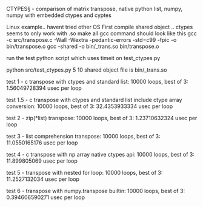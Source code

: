 CTYPES§ - comparison of matrix transpose, native python list, numpy, numpy with embedded ctypes and cyptes

Linux example.. havent tried other OS 
First compile shared object .. ctypes seems to only work with .so
make all
gcc command should look like this 
 gcc -c src/transpose.c -Wall -Wextra -pedantic-errors -std=c99 -fpic -o bin/transpose.o
 gcc -shared -o bin/_trans.so bin/transpose.o

run the test python script which uses timeit on test_ctypes.py

python src/test_ctypes.py 5 10
shared object file is <your path>bin/_trans.so

test 1 - c transpose with ctypes and standard list: 
 10000 loops, best of 3: 1.56049728394 usec per loop 

test 1.5 - c transpose with ctypes and standard list include ctype array conversion: 
 10000 loops, best of 3: 32.4353933334 usec per loop 

test 2 - zip(*list) transpose: 
 10000 loops, best of 3: 1.23710632324 usec per loop 

test 3 - list comprehension transpose: 
 10000 loops, best of 3: 11.0550165176 usec per loop 

test 4 - c transpose with np array native ctypes api: 
 10000 loops, best of 3: 11.899805069 usec per loop 

test 5 - transpose with nested for loop: 
 10000 loops, best of 3: 11.2527132034 usec per loop 

test 6 - transpose with numpy.transpose builtin: 
 10000 loops, best of 3: 0.394606590271 usec per loop 

